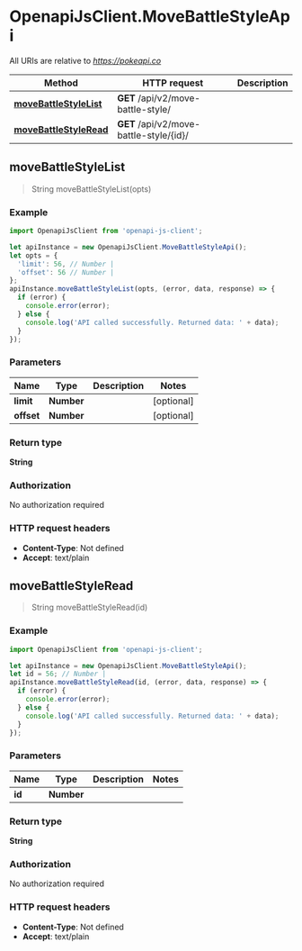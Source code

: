 # OpenapiJsClient.MoveBattleStyleApi

All URIs are relative to *https://pokeapi.co*

Method | HTTP request | Description
------------- | ------------- | -------------
[**moveBattleStyleList**](MoveBattleStyleApi.md#moveBattleStyleList) | **GET** /api/v2/move-battle-style/ | 
[**moveBattleStyleRead**](MoveBattleStyleApi.md#moveBattleStyleRead) | **GET** /api/v2/move-battle-style/{id}/ | 



## moveBattleStyleList

> String moveBattleStyleList(opts)



### Example

```javascript
import OpenapiJsClient from 'openapi-js-client';

let apiInstance = new OpenapiJsClient.MoveBattleStyleApi();
let opts = {
  'limit': 56, // Number | 
  'offset': 56 // Number | 
};
apiInstance.moveBattleStyleList(opts, (error, data, response) => {
  if (error) {
    console.error(error);
  } else {
    console.log('API called successfully. Returned data: ' + data);
  }
});
```

### Parameters


Name | Type | Description  | Notes
------------- | ------------- | ------------- | -------------
 **limit** | **Number**|  | [optional] 
 **offset** | **Number**|  | [optional] 

### Return type

**String**

### Authorization

No authorization required

### HTTP request headers

- **Content-Type**: Not defined
- **Accept**: text/plain


## moveBattleStyleRead

> String moveBattleStyleRead(id)



### Example

```javascript
import OpenapiJsClient from 'openapi-js-client';

let apiInstance = new OpenapiJsClient.MoveBattleStyleApi();
let id = 56; // Number | 
apiInstance.moveBattleStyleRead(id, (error, data, response) => {
  if (error) {
    console.error(error);
  } else {
    console.log('API called successfully. Returned data: ' + data);
  }
});
```

### Parameters


Name | Type | Description  | Notes
------------- | ------------- | ------------- | -------------
 **id** | **Number**|  | 

### Return type

**String**

### Authorization

No authorization required

### HTTP request headers

- **Content-Type**: Not defined
- **Accept**: text/plain


